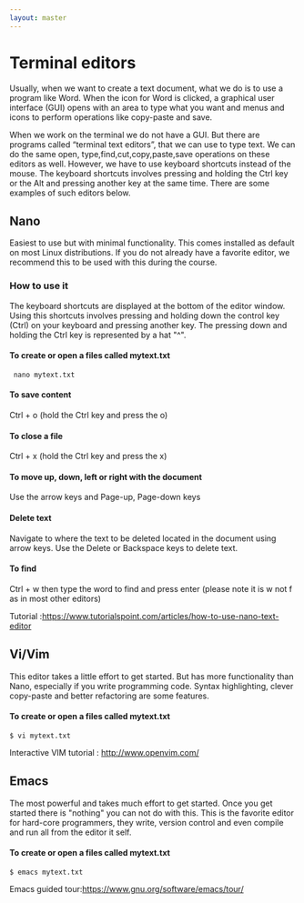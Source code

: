 ```yaml
---
layout: master
---
```


# Terminal editors

Usually, when we want to create a text document, what we do is to use a program
like Word. When the icon for Word is clicked, a graphical user interface (GUI)
opens with an area to type what you want and menus and icons to perform
operations like copy-paste and save.

When we work on the terminal we do not have a GUI. But there are programs
called “terminal text editors”, that we can use to type text. We can do the
same open, type,find,cut,copy,paste,save operations on these editors as well.
However, we have to use keyboard shortcuts instead of the mouse. The keyboard
shortcuts involves pressing and holding the Ctrl key or the Alt and pressing
another key at the same time. There are some examples of such editors below.


## Nano

Easiest to use but with minimal functionality. This comes installed as default
on most Linux distributions.  If you do not already have a favorite editor, we
recommend this to be used with this during the course.


### How to use it

The keyboard shortcuts are displayed at the bottom of the editor window. Using
this shortcuts involves pressing and holding down the control key (Ctrl) on
your keyboard and pressing another key. The pressing down and holding the Ctrl
key is represented by a hat "^".

#### To create or open a files called mytext.txt

```shell
 nano mytext.txt
```

#### To save content

Ctrl + o (hold the Ctrl key and press the o)

#### To close a file

Ctrl + x (hold the Ctrl key and press the x)

#### To move up, down, left or right with the document

Use the arrow keys and Page-up, Page-down keys

#### Delete text

Navigate to where the text to be deleted located in the document using arrow keys. Use the Delete or Backspace keys to delete text.

#### To find

Ctrl + w then type the word to find and press enter (please note it is w not f as in most other editors)

Tutorial :https://www.tutorialspoint.com/articles/how-to-use-nano-text-editor


## Vi/Vim

This editor takes a little effort to get started. But has more functionality
than Nano, especially if you write programming code. Syntax highlighting,
clever copy-paste and better refactoring are some features.

#### To create or open a files called mytext.txt

```shell
$ vi mytext.txt
```
Interactive VIM tutorial : http://www.openvim.com/


## Emacs

The most powerful and takes much effort to get started. Once you get started
there is "nothing" you can not do with this. This is the favorite editor for
hard-core programmers, they write, version control  and even compile and run
all from the editor it self.

#### To create or open a files called mytext.txt

```shell
$ emacs mytext.txt
```
Emacs guided tour:https://www.gnu.org/software/emacs/tour/
